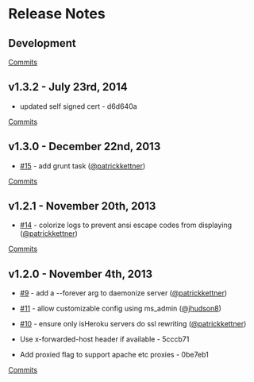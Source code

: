 # Release Notes

## Development

[Commits](https://github.com/walmartlabs/mock-server/compare/v1.3.2...master)

## v1.3.2 - July 23rd, 2014
- updated self signed cert - d6d640a

[Commits](https://github.com/walmartlabs/mock-server/compare/v1.3.0...v1.3.2)

## v1.3.0 - December 22nd, 2013
- [#15](https://github.com/walmartlabs/mock-server/pull/15) - add grunt task ([@patrickkettner](https://api.github.com/users/patrickkettner))

[Commits](https://github.com/walmartlabs/mock-server/compare/v1.2.1...v1.3.0)

## v1.2.1 - November 20th, 2013

- [#14](https://github.com/walmartlabs/mock-server/pull/14) - colorize logs to prevent ansi escape codes from displaying ([@patrickkettner](https://api.github.com/users/patrickkettner))

[Commits](https://github.com/walmartlabs/mock-server/compare/v1.2.0...v1.2.1)

## v1.2.0 - November 4th, 2013

- [#9](https://github.com/walmartlabs/mock-server/pull/9) - add a --forever arg to daemonize server ([@patrickkettner](https://api.github.com/users/patrickkettner))
- [#11](https://github.com/walmartlabs/mock-server/pull/11) - allow customizable config using ms_admin ([@jhudson8](https://api.github.com/users/jhudson8))
- [#10](https://github.com/walmartlabs/mock-server/pull/10) - ensure only isHeroku servers do ssl rewriting ([@patrickkettner](https://api.github.com/users/patrickkettner))

- Use x-forwarded-host header if available - 5cccb71
- Add proxied flag to support apache etc proxies - 0be7eb1

[Commits](https://github.com/walmartlabs/mock-server/compare/v1.1.6...v1.2.0)
